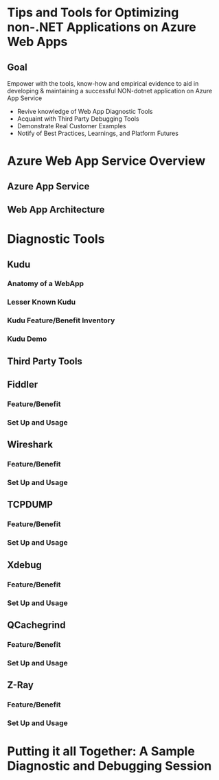 # Tips and Tools for Optimizing non-.NET Applications on Azure Web Apps 

## Goal
Empower with the tools, know-how and empirical evidence to aid in developing & maintaining a successful NON-dotnet application on Azure App Service

*  Revive knowledge of Web App Diagnostic Tools
*  Acquaint with Third Party Debugging Tools
*  Demonstrate Real Customer Examples
*  Notify of Best Practices, Learnings, and Platform Futures

# Azure Web App Service Overview

## Azure App Service
## Web App Architecture

# Diagnostic Tools

## Kudu
### Anatomy of a WebApp
### Lesser Known Kudu
### Kudu Feature/Benefit Inventory
### Kudu Demo

## Third Party Tools

## Fiddler
### Feature/Benefit
### Set Up and Usage

## Wireshark
### Feature/Benefit
### Set Up and Usage

## TCPDUMP
### Feature/Benefit
### Set Up and Usage

## Xdebug
### Feature/Benefit
### Set Up and Usage

## QCachegrind
### Feature/Benefit
### Set Up and Usage

## Z-Ray
### Feature/Benefit
### Set Up and Usage

# Putting it all Together: A Sample Diagnostic and Debugging Session
